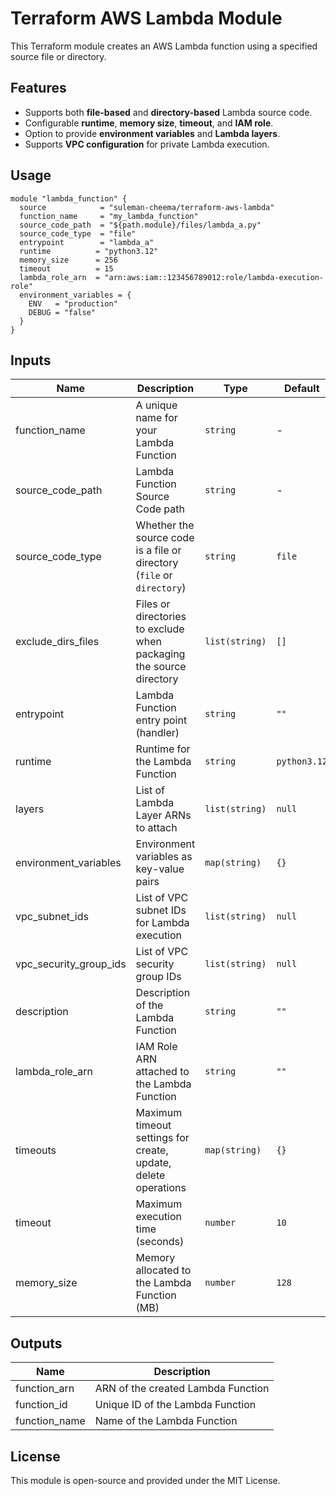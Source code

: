 # Terraform AWS Lambda Module

This Terraform module creates an AWS Lambda function using a specified source file or directory.

## Features
- Supports both **file-based** and **directory-based** Lambda source code.
- Configurable **runtime**, **memory size**, **timeout**, and **IAM role**.
- Option to provide **environment variables** and **Lambda layers**.
- Supports **VPC configuration** for private Lambda execution.

## Usage

```hcl
module "lambda_function" {
  source            = "suleman-cheema/terraform-aws-lambda"
  function_name     = "my_lambda_function"
  source_code_path  = "${path.module}/files/lambda_a.py"
  source_code_type  = "file"
  entrypoint        = "lambda_a"
  runtime          = "python3.12"
  memory_size      = 256
  timeout          = 15
  lambda_role_arn  = "arn:aws:iam::123456789012:role/lambda-execution-role"
  environment_variables = {
    ENV   = "production"
    DEBUG = "false"
  }
}
```

## Inputs

| Name                     | Description                                                                                      | Type            | Default         |
|--------------------------|--------------------------------------------------------------------------------------------------|-----------------|-----------------|
| function_name            | A unique name for your Lambda Function                                                          | `string`        | -               |
| source_code_path         | Lambda Function Source Code path                                                                | `string`        | -               |
| source_code_type         | Whether the source code is a file or directory (`file` or `directory`)                          | `string`        | `file`          |
| exclude_dirs_files       | Files or directories to exclude when packaging the source directory                             | `list(string)`  | `[]`            |
| entrypoint               | Lambda Function entry point (handler)                                                           | `string`        | `""`            |
| runtime                 | Runtime for the Lambda Function                                                                 | `string`        | `python3.12`    |
| layers                  | List of Lambda Layer ARNs to attach                                                             | `list(string)`  | `null`          |
| environment_variables    | Environment variables as key-value pairs                                                        | `map(string)`   | `{}`            |
| vpc_subnet_ids          | List of VPC subnet IDs for Lambda execution                                                     | `list(string)`  | `null`          |
| vpc_security_group_ids   | List of VPC security group IDs                                                                  | `list(string)`  | `null`          |
| description             | Description of the Lambda Function                                                              | `string`        | `""`            |
| lambda_role_arn         | IAM Role ARN attached to the Lambda Function                                                     | `string`        | `""`            |
| timeouts                | Maximum timeout settings for create, update, delete operations                                  | `map(string)`   | `{}`            |
| timeout                 | Maximum execution time (seconds)                                                                | `number`        | `10`            |
| memory_size             | Memory allocated to the Lambda Function (MB)                                                    | `number`        | `128`           |

## Outputs

| Name          | Description                                 |
|--------------|---------------------------------------------|
| function_arn | ARN of the created Lambda Function         |
| function_id  | Unique ID of the Lambda Function           |
| function_name| Name of the Lambda Function                |

## License
This module is open-source and provided under the MIT License.

